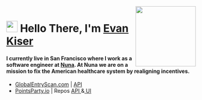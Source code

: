 
<img align="right" src="https://media.giphy.com/media/d31vTpVi1LAcDvdm/giphy.gif" height="160px" width="auto">

<h1 align="left"><img src="https://raw.githubusercontent.com/sidbelbase/sidbelbase/master/wave.gif" width="30px"><strong> Hello There, I'm <a href="https://www.kiser.io">Evan Kiser</a></strong>
</h1>

<h4 align="left">I currently live in San Francisco where I work as a software engineer at <a href="https://www.nuna.com">Nuna</a>. At Nuna we are on a mission to fix the American healthcare system by realigning incentives.</h4>
<ul>
  <li><a href="https://www.globalentryscan.com">GlobalEntryScan.com</a> | <a href="https://github.com/EvanKiser/Global-Entry-API">API</a></li>
  <li><a href="https://www.pointsparty.io">PointsParty.io</a> | Repos <a href="https://github.com/EvanKiser/flights-api">API </a>&<a href="https://github.com/EvanKiser/points-party"> UI</a></li>
</li>
</ul>
